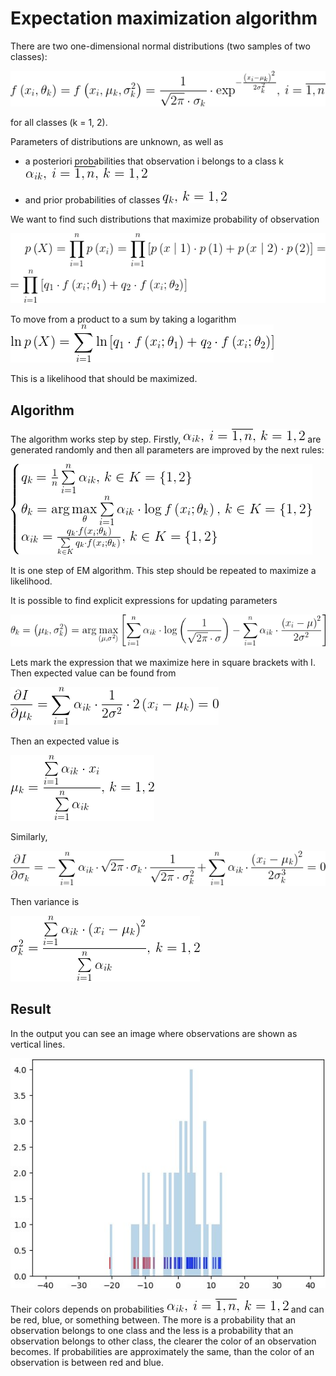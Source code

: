 # Expectation maximization algorithm

There are two one-dimensional normal distributions (two samples of two classes):

![Normal distribution](images/normal_distribution.png)
<!-- f\left(x_i, \theta_k \right ) =
f\left(x_i, \mu_k, \sigma_k^2 \right )=
\frac{1}{\sqrt{2\pi} \cdot \sigma_k} \cdot
\exp^{-\frac{\left(x_i - \mu_k \right )^2}{2\sigma_k^2}}, \,
i = \overline{1, n} -->

for all classes (k = 1, 2).

Parameters of distributions are unknown, as well as
- a posteriori probabilities that observation i belongs to a class k
![alpha](images/alpha.png)
<!-- \alpha_{ik}, \, i = \overline{1, n} , \, k = 1, 2 -->
- and prior probabilities of classes
![q](images/q.png)
<!-- q_k, \, k = 1, 2 -->

We want to find such distributions that maximize probability of observation

![Observation probability](images/observation_probability.png)
<!-- p\left(X \right ) =
\prod \limits_{i = 1}^n p\left(x_i \right ) =
\prod \limits_{i = 1}^n
\left[ p \left(x \; \middle| \; 1 \right ) \cdot p \left(1 \right ) + p \left(x \; \middle| \; 2 \right ) \cdot p \left(2 \right )\right ] = \\
= \prod \limits_{i = 1}^n
\left[ q_1 \cdot f \left( x_i; \theta_1 \right ) + q_2 \cdot f\left(x_i; \theta_2 \right ) \right] -->

To move from a product to a sum by taking a logarithm
![Likelihood](images/likelihood.png)
<!-- \ln p\left(X \right ) =
\sum\limits_{i = 1}^n
\ln\left[ q_1 \cdot f \left( x_i; \theta_1 \right ) + q_2 \cdot f\left(x_i; \theta_2 \right ) \right] -->

This is a likelihood that should be maximized.

## Algorithm

The algorithm works step by step.
Firstly,
![alpha](images/alpha.png)
are generated randomly and then all parameters are improved by the next rules:

![EM step](images/em_step.png)
<!-- \begin{cases}
q_k = \frac{1}{n} \sum\limits_{i=1}^n \alpha_{ik}, \, k \in K = \left\{1, 2\right\} \\
\theta_k = \arg\max\limits_{\theta} \sum\limits_{i=1}^n \alpha_{ik} \cdot \log f\left(x_i;\theta_k \right ), \, k \in K = \left\{ 1, 2 \right\} \\
\alpha_{ik} = \frac{q_k \cdot f \left(x_i; \theta_k \right )}{\sum\limits_{k\in K}q_k \cdot f\left(x_i;\theta_k \right )}, \, k \in K=\left\{1, 2\right\}
\end{cases} -->

It is one step of EM algorithm.
This step should be repeated to maximize a likelihood.

It is possible to find explicit expressions for updating parameters

![argmax for parameters](images/argmax.png)
<!-- \theta_k =
\left(\mu_k, \sigma_k^2 \right ) =
\arg\max\limits_{\left(\mu, \sigma^2 \right)} \left[ \sum \limits_{i=1}^n \alpha_{ik} \cdot \log \left(\frac{1}{\sqrt{2\pi} \cdot \sigma} \right ) - \sum \limits_{i=1}^n \alpha_{ik} \cdot \frac{\left(x_i - \mu \right)^2}{2\sigma^2} \right ] -->

Lets mark the expression that we maximize here in square brackets with I.
Then expected value can be found from

![Expression to find expected value](images/find_mu.png)
<!--  \frac{\partial I}{\partial \mu_k} =
\sum\limits_{i=1}^n \alpha_{ik} \cdot \frac{1}{2\sigma^2} \cdot 2\left(x_i - \mu_k \right ) = 0 -->

Then an expected value is

![Expected value](images/mu.png)
<!--  \mu_k =
\frac{\sum\limits_{i=1}^n \alpha_{ik} \cdot x_i}{\sum\limits_{i=1}^n \alpha_{ik}}, \,
k = 1,2 -->

Similarly,

![Expression to find variance](images/find_sigma.png)
<!--  \frac{\partial I}{\partial \sigma_k} = -\sum \limits_{i=1}^n \alpha_{ik} \cdot\sqrt{2\pi} \cdot \sigma_k  \cdot \frac{1}{\sqrt{2 \pi} \cdot \sigma_k^2} + \sum\limits_{i=1}^n \alpha_{ik} \cdot \frac{\left( x_i - \mu_k \right )^2}{2\sigma_k^3} = 0 -->

Then variance is

![Variance](images/sigma.png)
<!--  \sigma_k^2 = \frac{\sum\limits_{i=1}^n \alpha_{ik} \cdot \left( x_i -
\mu_k \right )^2}{\sum\limits_{i=1}^n \alpha_{ik}}, \, k = 1, 2 -->

## Result

In the output you can see an image where observations are shown as vertical lines.

![Result](images/result.png)

Their colors depends on probabilities
![alpha](images/alpha.png) and can be red, blue, or something between.
The more is a probability that an observation belongs to one class
and the less is a probability that an observation belongs to other class,
the clearer the color of an observation becomes.
If probabilities are approximately the same,
than the color of an observation is between red and blue.
